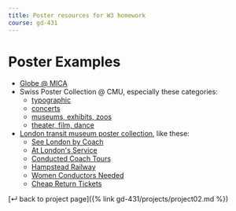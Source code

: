 ```yaml
---
title: Poster resources for W3 homework
course: gd-431
---
```


Poster Examples
===============

- [Globe @ MICA](http://globeatmica.com/type/posters/)
- Swiss Poster Collection @ CMU, especially these categories:
  - [typographic](http://luna.library.cmu.edu/luna/servlet/view/all/what/Technique%253A%2BTypographic%2BImages?sort=date%2Cdesigner%2Cclient%2Ctitle)
  - [concerts](http://luna.library.cmu.edu/luna/servlet/view/all/what/Cultural%253A%2BConcert?sort=date%2Cdesigner%2Cclient%2Ctitle)
  - [museums, exhibits, zoos](http://luna.library.cmu.edu/luna/servlet/view/all/what/Cultural%253A%2BExhibit%252C%2BMuseum%252C%2BZoo?sort=date%2Cdesigner%2Cclient%2Ctitle)
  - [theater, film, dance](http://luna.library.cmu.edu/luna/servlet/view/all/what/Cultural%253A%2BTheater%252C%2BFilm%252C%2BDance?sort=date%2Cdesigner%2Cclient%2Ctitle)
- [London transit museum poster collection](https://www.ltmuseum.co.uk/collections/collections-online/posters/), like these:
  - [See London by Coach](https://www.ltmuseum.co.uk/collections/collections-online/posters/item/1983-4-6090?&apiurl=aHR0cHM6Ly9hcGkubHRtdXNldW0uY28udWsvcG9zdGVycz9zaG9ydD0xJnNraXA9MTkyJmxpbWl0PTQ4&searchpage=)
  - [At London's Service](https://www.ltmuseum.co.uk/collections/collections-online/posters/item/1983-4-6111?&apiurl=aHR0cHM6Ly9hcGkubHRtdXNldW0uY28udWsvcG9zdGVycz9zaG9ydD0xJnNraXA9MTkyJmxpbWl0PTQ4&searchpage=)
  - [Conducted Coach Tours](https://www.ltmuseum.co.uk/collections/collections-online/posters/item/1983-4-5958?&apiurl=aHR0cHM6Ly9hcGkubHRtdXNldW0uY28udWsvcG9zdGVycz9zaG9ydD0xJnNraXA9MjQwJmxpbWl0PTQ4&searchpage=)
  - [Hampstead Railway](https://www.ltmuseum.co.uk/collections/collections-online/posters/item/1983-4-68?&apiurl=aHR0cHM6Ly9hcGkubHRtdXNldW0uY28udWsvcG9zdGVycz9zaG9ydD0xJnNraXA9MzM2JmxpbWl0PTQ4&searchpage=)
  - [Women Conductors Needed](https://www.ltmuseum.co.uk/collections/collections-online/posters/item/1983-4-6901?&apiurl=aHR0cHM6Ly9hcGkubHRtdXNldW0uY28udWsvcG9zdGVycz9zaG9ydD0xJnNraXA9MzM2JmxpbWl0PTQ4&searchpage=)
  - [Cheap Return Tickets](https://www.ltmuseum.co.uk/collections/collections-online/posters/item/1983-4-3128?&apiurl=aHR0cHM6Ly9hcGkubHRtdXNldW0uY28udWsvcG9zdGVycz9zaG9ydD0xJnNraXA9Mjg4JmxpbWl0PTQ4&searchpage=)

[&#x21b5; back to project page]({% link gd-431/projects/project02.md %})
